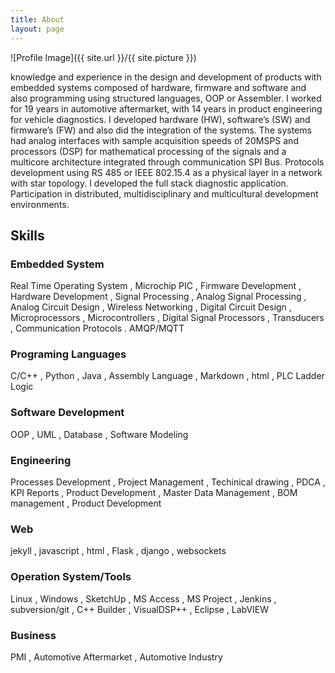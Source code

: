 ```yaml
---
title: About
layout: page
---
```

![Profile Image]({{ site.url }}/{{ site.picture }})

knowledge and experience in the design and development of products with embedded
systems composed of hardware, firmware and software and also programming using structured languages, OOP or
Assembler.
I worked for 19 years in automotive aftermarket, with 14 years in product engineering for vehicle diagnostics. I developed
hardware (HW), software’s (SW) and firmware’s (FW) and also did the integration of the systems.
The systems had analog interfaces with sample acquisition speeds of 20MSPS and processors (DSP) for mathematical
processing of the signals and a multicore architecture integrated through communication SPI Bus.
Protocols development using RS 485 or IEEE 802.15.4 as a physical layer in a network with star topology.
I developed the full stack diagnostic application. Participation in distributed, multidisciplinary
and multicultural development environments.

## Skills

### Embedded System 
Real Time Operating System
, Microchip PIC
, Firmware Development
, Hardware Development
, Signal Processing
, Analog Signal Processing
, Analog Circuit Design
, Wireless Networking
, Digital Circuit Design
, Microprocessors
, Microcontrollers
, Digital Signal Processors
, Transducers
, Communication Protocols
. AMQP/MQTT

### Programing Languages
C/C++
, Python
, Java
, Assembly Language
, Markdown
, html
, PLC Ladder Logic

### Software Development 
OOP
, UML
, Database
, Software Modeling

### Engineering
Processes Development
, Project Management
, Techinical drawing
, PDCA
, KPI Reports
, Product Development
, Master Data Management
, BOM management
, Product Development

### Web
jekyll
, javascript
, html
, Flask
, django
, websockets

### Operation System/Tools
Linux
, Windows
, SketchUp
, MS Access
, MS Project
, Jenkins
, subversion/git
, C++ Builder
, VisualDSP++
, Eclipse
, LabVIEW

### Business
PMI
, Automotive Aftermarket
, Automotive Industry
